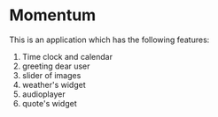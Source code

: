 # Momentum

This is an application which has the following features:
1) Time clock and calendar
2) greeting dear user
3) slider of images
4) weather's widget
5) audioplayer
6) quote's widget
